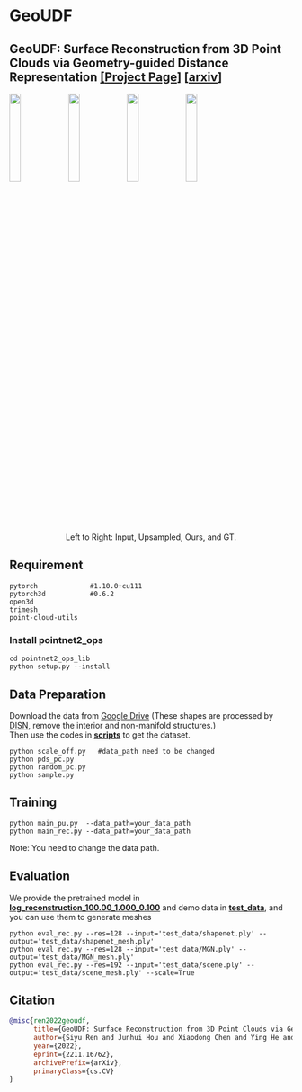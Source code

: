 # GeoUDF  
## GeoUDF: Surface Reconstruction from 3D Point Clouds via Geometry-guided Distance Representation [[**Project Page**]](https://rsy6318.github.io/GeoUDF.html)  [[**arxiv**]](https://arxiv.org/abs/2211.16762)  

<div class="container">
<div class="row">
<div class="col-12 text-center" id="pipeline">
<img src='demo/input.gif' width=20%> 
<img src='demo/pu.gif' width=20%> 
<img src='demo/result.gif' width=20%>
<img src='demo/gt.gif' width=20%>
<center><div>Left to Right: Input, Upsampled, Ours, and GT.</div> </center>
</div>
</div>
</div>  
      
## Requirement
```
pytorch             #1.10.0+cu111
pytorch3d           #0.6.2
open3d
trimesh
point-cloud-utils
```
### Install **pointnet2_ops**
```
cd pointnet2_ops_lib   
python setup.py --install
```
## Data Preparation
Download the data from [Google Drive](https://drive.google.com/drive/folders/1QGhDW335L7ra31uw5U-0V7hB-viA0JXr) (These shapes are processed by [DISN](https://github.com/Xharlie/DISN), remove the interior and non-manifold structures.)   
Then use the codes in [**scripts**](scripts) to get the dataset.
```
python scale_off.py   #data_path need to be changed   
python pds_pc.py   
python random_pc.py   
python sample.py
```

## Training
```
python main_pu.py  --data_path=your_data_path
python main_rec.py --data_path=your_data_path
```
Note: You need to change the data path.
## Evaluation
We provide the pretrained model in [**log_reconstruction_100.00_1.000_0.100**](log_reconstruction_100.00_1.000_0.100) and demo data in [**test_data**](test_data), and you can use them to generate meshes
```
python eval_rec.py --res=128 --input='test_data/shapenet.ply' --output='test_data/shapenet_mesh.ply'   
python eval_rec.py --res=128 --input='test_data/MGN.ply' --output='test_data/MGN_mesh.ply'   
python eval_rec.py --res=192 --input='test_data/scene.ply' --output='test_data/scene_mesh.ply' --scale=True
```  

## Citation  
```bibtex
@misc{ren2022geoudf,
      title={GeoUDF: Surface Reconstruction from 3D Point Clouds via Geometry-guided Distance Representation}, 
      author={Siyu Ren and Junhui Hou and Xiaodong Chen and Ying He and Wenping Wang},
      year={2022},
      eprint={2211.16762},
      archivePrefix={arXiv},
      primaryClass={cs.CV}
}
```
